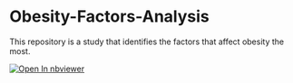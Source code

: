 # Obesity-Factors-Analysis
This repository is a study that identifies the factors that affect obesity the most.

[![Open In nbviewer](https://img.shields.io/badge/render-nbviewer-blue.svg)](https://nbviewer.jupyter.org/github/yacine-ammi/Obesity-Factors-Analysis/blob/main/obesity-factors-analysis)
